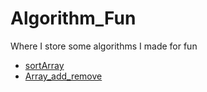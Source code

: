 # Algorithm_Fun
Where I store some algorithms I made for fun

- [sortArray](Algorithms/sortArray/main.cpp)  
- [Array_add_remove](Algorithms/Array_add_remove/main.cpp)  
